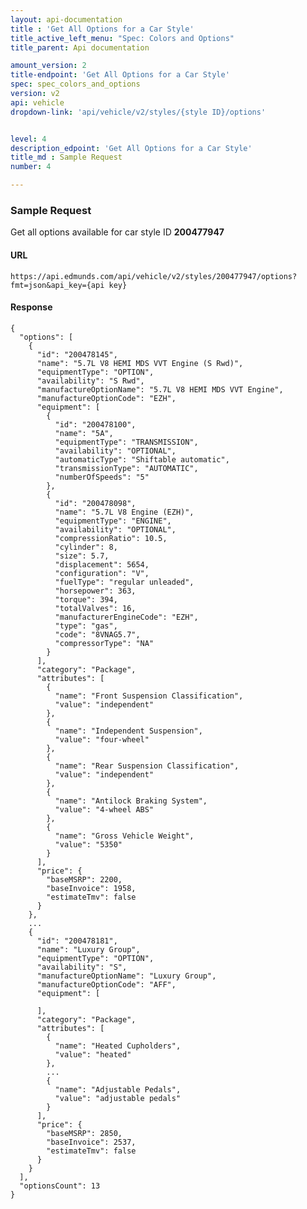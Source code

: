 ```yaml
---
layout: api-documentation
title : 'Get All Options for a Car Style'
title_active_left_menu: "Spec: Colors and Options"
title_parent: Api documentation

amount_version: 2
title-endpoint: 'Get All Options for a Car Style'
spec: spec_colors_and_options
version: v2
api: vehicle
dropdown-link: 'api/vehicle/v2/styles/{style ID}/options'


level: 4
description_edpoint: 'Get All Options for a Car Style'
title_md : Sample Request
number: 4

---
```


### Sample Request

Get all options available for car style ID **200477947**

#### URL

	https://api.edmunds.com/api/vehicle/v2/styles/200477947/options?fmt=json&api_key={api key}
	
#### Response
	
	{
	  "options": [
	    {
	      "id": "200478145",
	      "name": "5.7L V8 HEMI MDS VVT Engine (S Rwd)",
	      "equipmentType": "OPTION",
	      "availability": "S Rwd",
	      "manufactureOptionName": "5.7L V8 HEMI MDS VVT Engine",
	      "manufactureOptionCode": "EZH",
	      "equipment": [
	        {
	          "id": "200478100",
	          "name": "5A",
	          "equipmentType": "TRANSMISSION",
	          "availability": "OPTIONAL",
	          "automaticType": "Shiftable automatic",
	          "transmissionType": "AUTOMATIC",
	          "numberOfSpeeds": "5"
	        },
	        {
	          "id": "200478098",
	          "name": "5.7L V8 Engine (EZH)",
	          "equipmentType": "ENGINE",
	          "availability": "OPTIONAL",
	          "compressionRatio": 10.5,
	          "cylinder": 8,
	          "size": 5.7,
	          "displacement": 5654,
	          "configuration": "V",
	          "fuelType": "regular unleaded",
	          "horsepower": 363,
	          "torque": 394,
	          "totalValves": 16,
	          "manufacturerEngineCode": "EZH",
	          "type": "gas",
	          "code": "8VNAG5.7",
	          "compressorType": "NA"
	        }
	      ],
	      "category": "Package",
	      "attributes": [
            {
              "name": "Front Suspension Classification",
              "value": "independent"
            },
            {
              "name": "Independent Suspension",
              "value": "four-wheel"
            },
            {
              "name": "Rear Suspension Classification",
              "value": "independent"
            },
            {
              "name": "Antilock Braking System",
              "value": "4-wheel ABS"
            },
            {
              "name": "Gross Vehicle Weight",
              "value": "5350"
            }
          ],
          "price": {
            "baseMSRP": 2200,
            "baseInvoice": 1958,
            "estimateTmv": false
          }
	    },
	    ...
	    {
	      "id": "200478181",
	      "name": "Luxury Group",
	      "equipmentType": "OPTION",
	      "availability": "S",
	      "manufactureOptionName": "Luxury Group",
	      "manufactureOptionCode": "AFF",
	      "equipment": [
	        
	      ],
	      "category": "Package",
	      "attributes": [
            {
              "name": "Heated Cupholders",
              "value": "heated"
            },
            ...
            {
              "name": "Adjustable Pedals",
              "value": "adjustable pedals"
            }
          ],
          "price": {
            "baseMSRP": 2850,
            "baseInvoice": 2537,
            "estimateTmv": false
          }
	    }
	  ],
	  "optionsCount": 13
	}